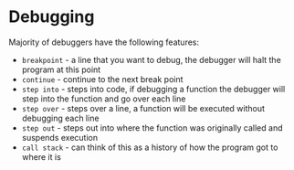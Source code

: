 # Debugging

Majority of debuggers have the following features:

- `breakpoint` - a line that you want to debug, the debugger will halt the program at this point
- `continue` - continue to the next break point
- `step into` - steps into code, if debugging a function the debugger will step into the function and go over each line
- `step over` - steps over a line, a function will be executed without debugging each line
- `step out` - steps out into where the function was originally called and suspends execution
- `call stack` - can think of this as a history of how the program got to where it is
